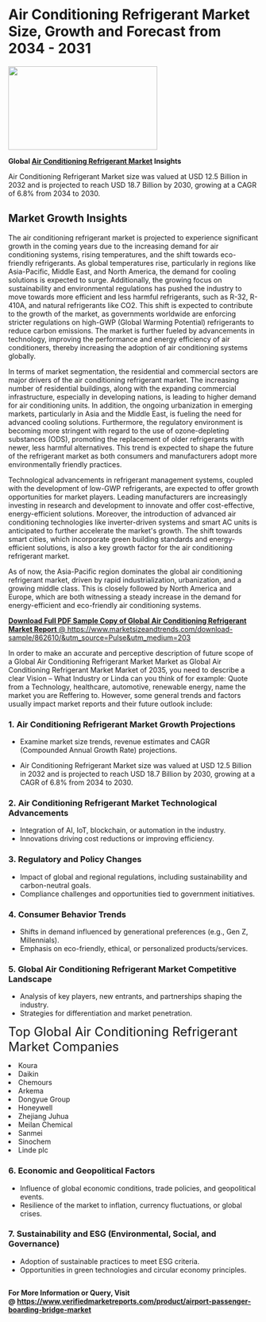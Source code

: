<H1>Air Conditioning Refrigerant Market Size, Growth and Forecast from 2034 - 2031</H1><img class="aligncenter size-medium wp-image-584254" src="https://thirdeyenews.in/wp-content/uploads/2034/09/Global-Market-Research-300x168.jpeg" alt="" width="300" height="168" /><p><strong>Global&nbsp;<a href="https://www.marketsizeandtrends.com/download-sample/862610/&amp;utm_source=Pulse&amp;utm_medium=203">Air Conditioning Refrigerant Market</a> Insights</strong></p><p>Air Conditioning Refrigerant Market size was valued at USD 12.5 Billion in 2032 and is projected to reach USD 18.7 Billion by 2030, growing at a CAGR of 6.8% from 2034 to 2030.</p><p><h2>Market Growth Insights</h2> <p>The air conditioning refrigerant market is projected to experience significant growth in the coming years due to the increasing demand for air conditioning systems, rising temperatures, and the shift towards eco-friendly refrigerants. As global temperatures rise, particularly in regions like Asia-Pacific, Middle East, and North America, the demand for cooling solutions is expected to surge. Additionally, the growing focus on sustainability and environmental regulations has pushed the industry to move towards more efficient and less harmful refrigerants, such as R-32, R-410A, and natural refrigerants like CO2. This shift is expected to contribute to the growth of the market, as governments worldwide are enforcing stricter regulations on high-GWP (Global Warming Potential) refrigerants to reduce carbon emissions. The market is further fueled by advancements in technology, improving the performance and energy efficiency of air conditioners, thereby increasing the adoption of air conditioning systems globally.</p> <p><a href="#"></a></p> <p>In terms of market segmentation, the residential and commercial sectors are major drivers of the air conditioning refrigerant market. The increasing number of residential buildings, along with the expanding commercial infrastructure, especially in developing nations, is leading to higher demand for air conditioning units. In addition, the ongoing urbanization in emerging markets, particularly in Asia and the Middle East, is fueling the need for advanced cooling solutions. Furthermore, the regulatory environment is becoming more stringent with regard to the use of ozone-depleting substances (ODS), promoting the replacement of older refrigerants with newer, less harmful alternatives. This trend is expected to shape the future of the refrigerant market as both consumers and manufacturers adopt more environmentally friendly practices.</p> <p>Technological advancements in refrigerant management systems, coupled with the development of low-GWP refrigerants, are expected to offer growth opportunities for market players. Leading manufacturers are increasingly investing in research and development to innovate and offer cost-effective, energy-efficient solutions. Moreover, the introduction of advanced air conditioning technologies like inverter-driven systems and smart AC units is anticipated to further accelerate the market's growth. The shift towards smart cities, which incorporate green building standards and energy-efficient solutions, is also a key growth factor for the air conditioning refrigerant market.</p> <p>As of now, the Asia-Pacific region dominates the global air conditioning refrigerant market, driven by rapid industrialization, urbanization, and a growing middle class. This is closely followed by North America and Europe, which are both witnessing a steady increase in the demand for energy-efficient and eco-friendly air conditioning systems.</p> <p><a href="#"></p><p><span class=""><strong>Download Full PDF Sample Copy of Global Air Conditioning Refrigerant Market Report</strong> @ <a href="https://www.marketsizeandtrends.com/download-sample/862610/&amp;utm_source=Pulse&amp;utm_medium=203" target="_blank">https://www.marketsizeandtrends.com/download-sample/862610/&amp;utm_source=Pulse&amp;utm_medium=203</a></span></p><p>In order to make an accurate and perceptive description of future scope of a Global&nbsp;Air Conditioning Refrigerant Market Market as Global&nbsp;Air Conditioning Refrigerant Market Market of 2035, you need to describe a clear Vision &ndash; What Industry or Linda can you think of for example: Quote from a Technology, healthcare, automotive, renewable energy, name the market you are Reffering to. However, some general trends and factors usually impact market reports and their future outlook include:</p><h3>1.&nbsp;<strong>Air Conditioning Refrigerant Market Growth Projections</strong></h3><ul><li>Examine market size trends, revenue estimates and CAGR (Compounded Annual Growth Rate) projections.</li><li><p>Air Conditioning Refrigerant Market size was valued at USD 12.5 Billion in 2032 and is projected to reach USD 18.7 Billion by 2030, growing at a CAGR of 6.8% from 2034 to 2030.</p></li></ul><h3>2.&nbsp;<strong>Air Conditioning Refrigerant Market Technological Advancements</strong></h3><ul><li>Integration of AI, IoT, blockchain, or automation in the industry.</li><li>Innovations driving cost reductions or improving efficiency.</li></ul><h3>3.&nbsp;<strong>Regulatory and Policy Changes</strong></h3><ul><li>Impact of global and regional regulations, including sustainability and carbon-neutral goals.</li><li>Compliance challenges and opportunities tied to government initiatives.</li></ul><h3>4.&nbsp;<strong>Consumer Behavior Trends</strong></h3><ul><li>Shifts in demand influenced by generational preferences (e.g., Gen Z, Millennials).</li><li>Emphasis on eco-friendly, ethical, or personalized products/services.</li></ul><h3>5.&nbsp;<strong>Global Air Conditioning Refrigerant Market Competitive Landscape</strong></h3><ul><li>Analysis of key players, new entrants, and partnerships shaping the industry.</li><li>Strategies for differentiation and market penetration.</li></ul><p data-pm-slice="1 1 []"><span style="color: inherit; font-family: inherit; font-size: 25px;">Top Global Air Conditioning Refrigerant Market Companies</span></p><div class="" data-test-id=""><p><li>Koura</li><li> Daikin</li><li> Chemours</li><li> Arkema</li><li> Dongyue Group</li><li> Honeywell</li><li> Zhejiang Juhua</li><li> Meilan Chemical</li><li> Sanmei</li><li> Sinochem</li><li> Linde plc</li></p></div><h3>6.&nbsp;<strong>Economic and Geopolitical Factors</strong></h3><ul><li>Influence of global economic conditions, trade policies, and geopolitical events.</li><li>Resilience of the market to inflation, currency fluctuations, or global crises.</li></ul><h3>7.&nbsp;<strong>Sustainability and ESG (Environmental, Social, and Governance)</strong></h3><ul><li>Adoption of sustainable practices to meet ESG criteria.</li><li>Opportunities in green technologies and circular economy principles.</li></ul><h2><strong style="font-size: 14px;">For More Information or Query, Visit @&nbsp;</strong><a style="background-color: #ffffff; font-size: 14px;" href="https://www.marketsizeandtrends.com/report/air-conditioning-refrigerant-market/" target="_blank">https://www.verifiedmarketreports.com/product/airport-passenger-boarding-bridge-market</a></h2>
